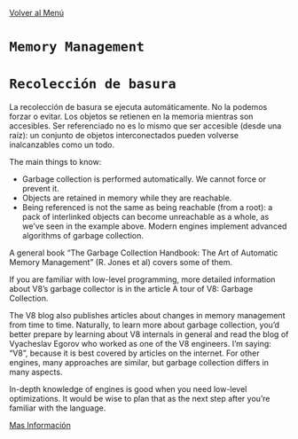 [Volver al Menú](../root.md)

# `Memory Management`

# `Recolección de basura`

La recolección de basura se ejecuta automáticamente. No la podemos forzar o evitar.
Los objetos se retienen en la memoria mientras son accesibles.
Ser referenciado no es lo mismo que ser accesible (desde una raíz): un conjunto de objetos interconectados pueden volverse inalcanzables como un todo.

The main things to know:

- Garbage collection is performed automatically. We cannot force or prevent it.
- Objects are retained in memory while they are reachable.
- Being referenced is not the same as being reachable (from a root): a pack of interlinked objects can become unreachable as a whole, as we’ve seen in the example above.
  Modern engines implement advanced algorithms of garbage collection.

A general book “The Garbage Collection Handbook: The Art of Automatic Memory Management” (R. Jones et al) covers some of them.

If you are familiar with low-level programming, more detailed information about V8’s garbage collector is in the article A tour of V8: Garbage Collection.

The V8 blog also publishes articles about changes in memory management from time to time. Naturally, to learn more about garbage collection, you’d better prepare by learning about V8 internals in general and read the blog of Vyacheslav Egorov who worked as one of the V8 engineers. I’m saying: “V8”, because it is best covered by articles on the internet. For other engines, many approaches are similar, but garbage collection differs in many aspects.

In-depth knowledge of engines is good when you need low-level optimizations. It would be wise to plan that as the next step after you’re familiar with the language.

[Mas Información](https://es.javascript.info/garbage-collection)